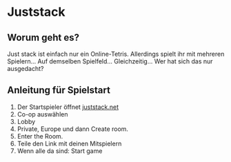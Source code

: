 # Juststack

## Worum geht es?

Just stack ist einfach nur ein Online-Tetris. Allerdings spielt ihr mit mehreren Spielern... Auf demselben Spielfeld... Gleichzeitig... Wer hat sich das nur ausgedacht?

## Anleitung für Spielstart

1. Der Startspieler öffnet [juststack.net](https://www.juststack.net/) 
2. Co-op auswählen
3. Lobby
4. Private, Europe und dann Create room.
5. Enter the Room.
6. Teile den Link mit deinen Mitspielern
7. Wenn alle da sind: Start game

